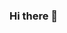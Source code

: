### Hi there 👋

<!--
**weederman/weederman** is a ✨ _special_ ✨ repository because its `README.md` (this file) appears on your GitHub profile.

Here are some ideas to get you started:

- 🔭 I’m currently working on ...
#- 🌱 I’m currently learning ...
- 👯 I’m looking to collaborate on ...
- 🤔 I’m looking for help with ...
- 💬 Ask me about nothing!
#- 📫 How to reach me: pys5592@naver.com
- 😄 Pronouns: ...
- ⚡ Fun fact: ...
-->
